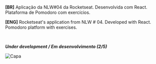 **[BR]** Aplicação da NLW#04 da Rocketseat. Desenvolvida com React. Plataforma de Pomodoro com exercícios. 


**[ENG]** Rocketseat's application from NLW # 04. Developed with React. Pomodoro platform with exercises.

<br>

***Under development / Em desenvolvimento (2/5)***

![Capa](https://user-images.githubusercontent.com/54003876/108790703-226de300-755c-11eb-9590-f958ff60c91d.png)

